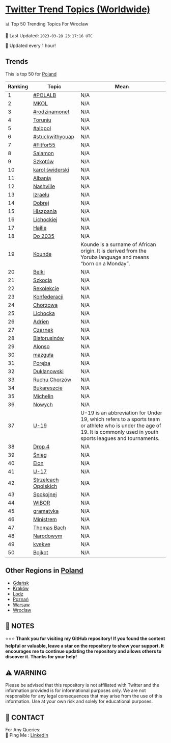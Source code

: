 [Twitter Trend Topics (Worldwide)](https://github.com/ErcinDedeoglu/Twitter-Trend-Topics)
==========


📊 Top 50 Trending Topics For Wroclaw

📆 Last Updated: `2023-03-28 23:17:16 UTC`

🔧 Updated every 1 hour!


## Trends

This is top 50 for [Poland](</Poland>)

| Ranking | Topic | Mean |
| ------- | ------------ | ------------ |
| 1 | [#POLALB](http://twitter.com/search?q=%23POLALB) | N/A |
| 2 | [MKOL](http://twitter.com/search?q=MKOL) | N/A |
| 3 | [#rodzinamonet](http://twitter.com/search?q=%23rodzinamonet) | N/A |
| 4 | [Toruniu](http://twitter.com/search?q=Toruniu) | N/A |
| 5 | [#albpol](http://twitter.com/search?q=%23albpol) | N/A |
| 6 | [#stuckwithyouap](http://twitter.com/search?q=%23stuckwithyouap) | N/A |
| 7 | [#Fitfor55](http://twitter.com/search?q=%23Fitfor55) | N/A |
| 8 | [Salamon](http://twitter.com/search?q=Salamon) | N/A |
| 9 | [Szkotów](http://twitter.com/search?q=Szkot%c3%b3w) | N/A |
| 10 | [karol świderski](http://twitter.com/search?q=karol+%c5%9bwiderski) | N/A |
| 11 | [Albanią](http://twitter.com/search?q=Albani%c4%85) | N/A |
| 12 | [Nashville](http://twitter.com/search?q=Nashville) | N/A |
| 13 | [Izraelu](http://twitter.com/search?q=Izraelu) | N/A |
| 14 | [Dobrej](http://twitter.com/search?q=Dobrej) | N/A |
| 15 | [Hiszpania](http://twitter.com/search?q=Hiszpania) | N/A |
| 16 | [Lichockiej](http://twitter.com/search?q=Lichockiej) | N/A |
| 17 | [Hailie](http://twitter.com/search?q=Hailie) | N/A |
| 18 | [Do 2035](http://twitter.com/search?q=Do+2035) | N/A |
| 19 | [Kounde](http://twitter.com/search?q=Kounde) | Kounde is a surname of African origin. It is derived from the Yoruba language and means “born on a Monday”. |
| 20 | [Belki](http://twitter.com/search?q=Belki) | N/A |
| 21 | [Szkocja](http://twitter.com/search?q=Szkocja) | N/A |
| 22 | [Rekolekcje](http://twitter.com/search?q=Rekolekcje) | N/A |
| 23 | [Konfederacji](http://twitter.com/search?q=Konfederacji) | N/A |
| 24 | [Chorzowa](http://twitter.com/search?q=Chorzowa) | N/A |
| 25 | [Lichocka](http://twitter.com/search?q=Lichocka) | N/A |
| 26 | [Adrien](http://twitter.com/search?q=Adrien) | N/A |
| 27 | [Czarnek](http://twitter.com/search?q=Czarnek) | N/A |
| 28 | [Białorusinów](http://twitter.com/search?q=Bia%c5%82orusin%c3%b3w) | N/A |
| 29 | [Alonso](http://twitter.com/search?q=Alonso) | N/A |
| 30 | [mazguła](http://twitter.com/search?q=mazgu%c5%82a) | N/A |
| 31 | [Poręba](http://twitter.com/search?q=Por%c4%99ba) | N/A |
| 32 | [Duklanowski](http://twitter.com/search?q=Duklanowski) | N/A |
| 33 | [Ruchu Chorzów](http://twitter.com/search?q=Ruchu+Chorz%c3%b3w) | N/A |
| 34 | [Bukareszcie](http://twitter.com/search?q=Bukareszcie) | N/A |
| 35 | [Michelin](http://twitter.com/search?q=Michelin) | N/A |
| 36 | [Nowych](http://twitter.com/search?q=Nowych) | N/A |
| 37 | [U-19](http://twitter.com/search?q=U-19) | U-19 is an abbreviation for Under 19, which refers to a sports team or athlete who is under the age of 19. It is commonly used in youth sports leagues and tournaments. |
| 38 | [Drop 4](http://twitter.com/search?q=Drop+4) | N/A |
| 39 | [Śnieg](http://twitter.com/search?q=%c5%9anieg) | N/A |
| 40 | [Elon](http://twitter.com/search?q=Elon) | N/A |
| 41 | [U-17](http://twitter.com/search?q=U-17) | N/A |
| 42 | [Strzelcach Opolskich](http://twitter.com/search?q=Strzelcach+Opolskich) | N/A |
| 43 | [Spokojnej](http://twitter.com/search?q=Spokojnej) | N/A |
| 44 | [WIBOR](http://twitter.com/search?q=WIBOR) | N/A |
| 45 | [gramatyka](http://twitter.com/search?q=gramatyka) | N/A |
| 46 | [Ministrem](http://twitter.com/search?q=Ministrem) | N/A |
| 47 | [Thomas Bach](http://twitter.com/search?q=Thomas+Bach) | N/A |
| 48 | [Narodowym](http://twitter.com/search?q=Narodowym) | N/A |
| 49 | [kvekve](http://twitter.com/search?q=kvekve) | N/A |
| 50 | [Bojkot](http://twitter.com/search?q=Bojkot) | N/A |



## Other Regions in [Poland](</Poland>)

* [Gdańsk](</Poland/Gdańsk.md>)
* [Kraków](</Poland/Kraków.md>)
* [Lodz](</Poland/Lodz.md>)
* [Poznań](</Poland/Poznań.md>)
* [Warsaw](</Poland/Warsaw.md>)
* [Wroclaw](</Poland/Wroclaw.md>)



## 📝 NOTES

⭐⭐⭐ **Thank you for visiting my GitHub repository! If you found the content helpful or valuable, leave a star on the repository to show your support. It encourages me to continue updating the repository and allows others to discover it. Thanks for your help!**


## ⚠️ WARNING

Please be advised that this repository is not affiliated with Twitter and the information provided is for informational purposes only. We are not responsible for any legal consequences that may arise from the use of this information. Use at your own risk and solely for educational purposes.


## 📨 CONTACT

 For Any Queries:  
            🏓 Ping Me : [LinkedIn](https://www.linkedin.com/in/ercindedeoglu/)
